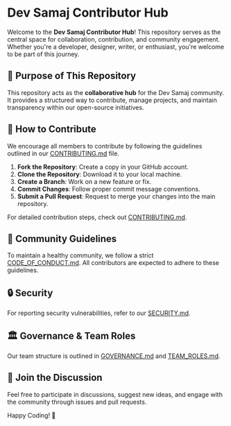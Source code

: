 # Dev Samaj Contributor Hub

Welcome to the **Dev Samaj Contributor Hub**! This repository serves as the central space for collaboration, contribution, and community engagement. Whether you're a developer, designer, writer, or enthusiast, you're welcome to be part of this journey.

## 📌 Purpose of This Repository
This repository acts as the **collaborative hub** for the Dev Samaj community. It provides a structured way to contribute, manage projects, and maintain transparency within our open-source initiatives.

## 🚀 How to Contribute
We encourage all members to contribute by following the guidelines outlined in our [CONTRIBUTING.md](CONTRIBUTING.md) file.

1. **Fork the Repository**: Create a copy in your GitHub account.
2. **Clone the Repository**: Download it to your local machine.
3. **Create a Branch**: Work on a new feature or fix.
4. **Commit Changes**: Follow proper commit message conventions.
5. **Submit a Pull Request**: Request to merge your changes into the main repository.

For detailed contribution steps, check out [CONTRIBUTING.md](CONTRIBUTING.md).

## 📜 Community Guidelines
To maintain a healthy community, we follow a strict [CODE_OF_CONDUCT.md](CODE_OF_CONDUCT.md). All contributors are expected to adhere to these guidelines.

## 🔒 Security
For reporting security vulnerabilities, refer to our [SECURITY.md](SECURITY.md).

## 🏛 Governance & Team Roles
Our team structure is outlined in [GOVERNANCE.md](GOVERNANCE.md) and [TEAM_ROLES.md](TEAM_ROLES.md). 

## 💬 Join the Discussion
Feel free to participate in discussions, suggest new ideas, and engage with the community through issues and pull requests.

Happy Coding! 🎉

